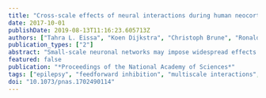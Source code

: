 ```yaml
---
title: "Cross-scale effects of neural interactions during human neocortical seizure activity"
date: 2017-10-01
publishDate: 2019-08-13T11:16:23.605713Z
authors: ["Tahra L. Eissa", "Koen Dijkstra", "Christoph Brune", "Ronald G. Emerson", "Michel J. A. M. van Putten", "Robert R. Goodman", "Guy M. McKhann", "Catherine A. Schevon", "Wim van Drongelen", "Stephan A. van Gils"]
publication_types: ["2"]
abstract: "Small-scale neuronal networks may impose widespread effects on large network dynamics. To unravel this relationship, we analyzed eight multiscale recordings of spontaneous seizures from four patients with epilepsy. During seizures, multiunit spike activity organizes into a submillimeter-sized wavefront, and this activity correlates significantly with low-frequency rhythms from electrocorticographic recordings across a 10-cm-sized neocortical network. Notably, this correlation effect is specific to the ictal wavefront and is absent interictally or from action potential activity outside the wavefront territory. To examine the multiscale interactions, we created a model using a multiscale, nonlinear system and found evidence for a dual role for feedforward inhibition in seizures: while inhibition at the wavefront fails, allowing seizure propagation, feedforward inhibition of the surrounding centimeter-scale networks is activated via long-range excitatory connections. Bifurcation analysis revealed that distinct dynamical pathways for seizure termination depend on the surrounding inhibition strength. Using our model, we found that the mesoscopic, local wavefront acts as the forcing term of the ictal process, while the macroscopic, centimeter-sized network modulates the oscillatory seizure activity."
featured: false
publication: "*Proceedings of the National Academy of Sciences*"
tags: ["epilepsy", "feedforward inhibition", "multiscale interactions", "nonlinear dynamics", "seizures"]
doi: "10.1073/pnas.1702490114"
---
```


